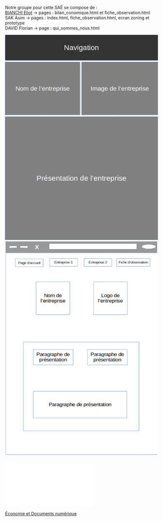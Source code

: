 Notre groupe pour cette SAÉ se compose de :<br>
    <a href="mailto:eliot.bianchi@edu.univ-fcomte.fr?cc=asim.sak@edu.univ-fcomte.fr,florian.david@edu.univ-fcomte.fr&subject=Mail from altran">BIANCHI Eliot</a>  -> pages : bilan_conomique.html et fiche_observation.html <br>
    SAK Asim  -> pages : index.html, fiche_observation.html, ecran zoning et prototype<br>
    DAVID Florian  -> page : qui_sommes_nous.html
    
![écran de zoning](doc/ecran_zoning.png)<br>
![écran prototype](doc/ecran_prototype.png)<br>

![w3cValidation](doc/w3cValidation.pdf)<br>


[Économie et Documents numérique](doc/BIANCHI_SAES106_A2_Altran.pdf)




